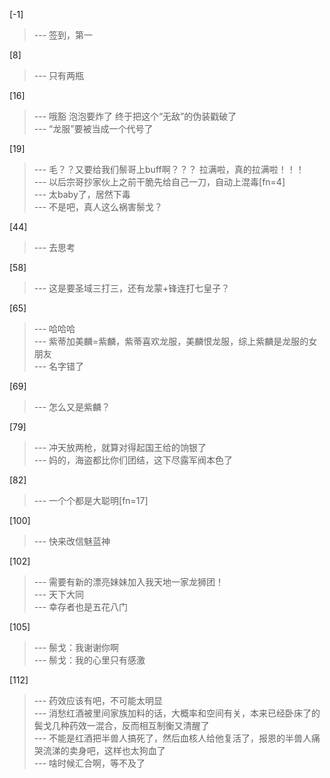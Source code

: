
[-1] 
>--- 签到，第一<br>

[8] 
>--- 只有两瓶<br>

[16] 
>--- 哦豁  泡泡要炸了  终于把这个“无敌”的伪装戳破了<br>
>--- “龙服”要被当成一个代号了<br>

[19] 
>--- 毛？？又要给我们鬃哥上buff啊？？？
拉满啦，真的拉满啦！！！<br>
>--- 以后宗哥抄家伙上之前干脆先给自己一刀，自动上混毒[fn=4]<br>
>--- 太baby了，居然下毒<br>
>--- 不是吧，真人这么祸害鬃戈？<br>

[44] 
>--- 去思考<br>

[58] 
>--- 这是要圣域三打三，还有龙蒙+锋连打七皇子？<br>

[65] 
>--- 哈哈哈<br>
>--- 紫蒂加美麟=紫麟，紫蒂喜欢龙服，美麟恨龙服，综上紫麟是龙服的女朋友<br>
>--- 名字错了<br>

[69] 
>--- 怎么又是紫麟？<br>

[79] 
>--- 冲天放两枪，就算对得起国王给的饷银了<br>
>--- 妈的，海盗都比你们团结，这下尽露军阀本色了<br>

[82] 
>--- 一个个都是大聪明[fn=17]<br>

[100] 
>--- 快来改信魅蓝神<br>

[102] 
>--- 需要有新的漂亮妹妹加入我天地一家龙狮团！<br>
>--- 天下大同<br>
>--- 幸存者也是五花八门<br>

[105] 
>--- 鬃戈：我谢谢你啊<br>
>--- 鬃戈：我的心里只有感激<br>

[112] 
>--- 药效应该有吧，不可能太明显<br>
>--- 消愁红酒被里间家族加料的话，大概率和空间有关，本来已经卧床了的鬓戈几种药效一混合，反而相互制衡又清醒了<br>
>--- 不能是红酒把半兽人搞死了，然后血核人给他复活了，报恩的半兽人痛哭流涕的卖身吧，这样也太狗血了<br>
>--- 啥时候汇合啊，等不及了<br>
